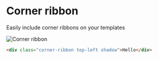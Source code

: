 # Corner ribbon

  Easily include corner ribbons on your templates

  ![Corner ribbon](http://s3-us-west-2.amazonaws.com/i.cdpn.io/159671.twkKm.b136b5c8-a019-45ad-94b0-7f56c7d8c6de.png)

```html
<div class="corner-ribbon top-left shadow">Hello</div>
```
